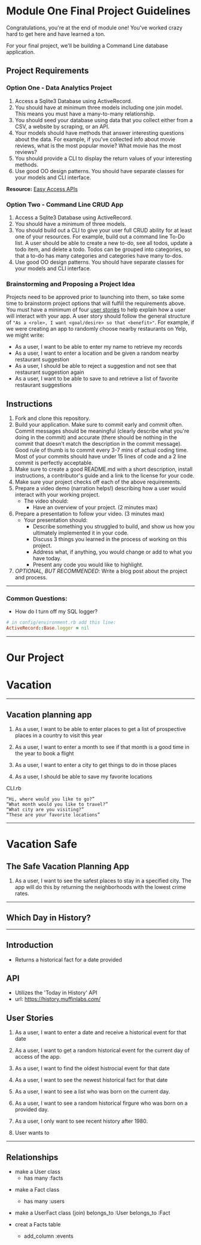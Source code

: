 # Module One Final Project Guidelines

Congratulations, you're at the end of module one! You've worked crazy hard to get here and have learned a ton.

For your final project, we'll be building a Command Line database application.

## Project Requirements

### Option One - Data Analytics Project

1. Access a Sqlite3 Database using ActiveRecord.
2. You should have at minimum three models including one join model. This means you must have a many-to-many relationship.
3. You should seed your database using data that you collect either from a CSV, a website by scraping, or an API.
4. Your models should have methods that answer interesting questions about the data. For example, if you've collected info about movie reviews, what is the most popular movie? What movie has the most reviews?
5. You should provide a CLI to display the return values of your interesting methods.  
6. Use good OO design patterns. You should have separate classes for your models and CLI interface.

  **Resource:** [Easy Access APIs](https://github.com/learn-co-curriculum/easy-access-apis)

### Option Two - Command Line CRUD App

1. Access a Sqlite3 Database using ActiveRecord.
2. You should have a minimum of three models.
3. You should build out a CLI to give your user full CRUD ability for at least one of your resources. For example, build out a command line To-Do list. A user should be able to create a new to-do, see all todos, update a todo item, and delete a todo. Todos can be grouped into categories, so that a to-do has many categories and categories have many to-dos.
4. Use good OO design patterns. You should have separate classes for your models and CLI interface.

### Brainstorming and Proposing a Project Idea

Projects need to be approved prior to launching into them, so take some time to brainstorm project options that will fulfill the requirements above.  You must have a minimum of four [user stories](https://en.wikipedia.org/wiki/User_story) to help explain how a user will interact with your app.  A user story should follow the general structure of `"As a <role>, I want <goal/desire> so that <benefit>"`. For example, if we were creating an app to randomly choose nearby restaurants on Yelp, we might write:

* As a user, I want to be able to enter my name to retrieve my records
* As a user, I want to enter a location and be given a random nearby restaurant suggestion
* As a user, I should be able to reject a suggestion and not see that restaurant suggestion again
* As a user, I want to be able to save to and retrieve a list of favorite restaurant suggestions

## Instructions

1. Fork and clone this repository.
2. Build your application. Make sure to commit early and commit often. Commit messages should be meaningful (clearly describe what you're doing in the commit) and accurate (there should be nothing in the commit that doesn't match the description in the commit message). Good rule of thumb is to commit every 3-7 mins of actual coding time. Most of your commits should have under 15 lines of code and a 2 line commit is perfectly acceptable.
3. Make sure to create a good README.md with a short description, install instructions, a contributor's guide and a link to the license for your code.
4. Make sure your project checks off each of the above requirements.
5. Prepare a video demo (narration helps!) describing how a user would interact with your working project.
    * The video should:
      - Have an overview of your project. (2 minutes max)
6. Prepare a presentation to follow your video. (3 minutes max)
    * Your presentation should:
      - Describe something you struggled to build, and show us how you ultimately implemented it in your code.
      - Discuss 3 things you learned in the process of working on this project.
      - Address what, if anything, you would change or add to what you have today.
      - Present any code you would like to highlight.   
7. *OPTIONAL, BUT RECOMMENDED*: Write a blog post about the project and process.

---
### Common Questions:
- How do I turn off my SQL logger?
```ruby
# in config/environment.rb add this line:
ActiveRecord::Base.logger = nil
```
---

# Our Project

# Vacation
---
## Vacation planning app

1. As a user, I want to be able to enter places  to get a list of prospective places in a country to visit this year

2. As a user, I want to enter a month to see if that month is a good time in the year to book a flight

3. As a user, I want to enter a city to get things to do in those places

4. As a user, I should be able to save my favorite locations

CLI.rb
```
“Hi, where would you like to go?”
“What month would you like to travel?”
“What city are you visiting?”
“These are your favorite locations”
```

---

# Vacation Safe
## The Safe Vacation Planning App
1. As a user, I want to see the safest places to stay in a specified city. The app will do this by returning the neighborhoods with the lowest crime rates.


---
## Which Day in History?
--- 
## Introduction
* Returns a historical fact for a date provided

## API
* Utilizes the 'Today in History' API
* url: https://history.muffinlabs.com/

## User Stories
1. As a user, I want to enter a date and receive a historical event for that date

2. As a user, I want to get a random historical event for the current day of access of the app.

3. As a user, I want to find the oldest histrocial event for that date

4. As a user, I want to see the newest historical fact for that date

5. As a user, I want to see a list who was born on the current day.

6. As a user, I want to see a random historical firgure who was born on a provided day.

7. As a user, I only want to see recent history after 1980.

8. User wants to 

---
## Relationships


* make a User class
    - has many :facts

<!-- * TimePeriod class
    - a historical time period
    - can have many facts
    - e.g., Roman, greek, China, India, Australia -->

* make a Fact class
    - has many :users

* make a UserFact class (join)
    belongs_to :User
    belongs_to :Fact

* creat a Facts table
    - add_column :events



